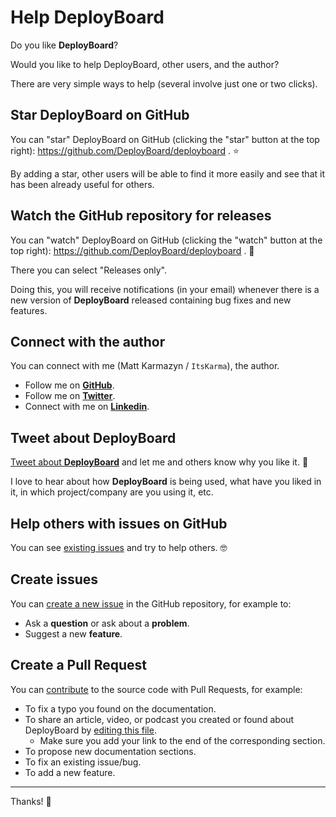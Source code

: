 # Help DeployBoard

Do you like **DeployBoard**?

Would you like to help DeployBoard, other users, and the author?

There are very simple ways to help (several involve just one or two clicks).

## Star **DeployBoard** on GitHub

You can "star" DeployBoard on GitHub (clicking the "star" button at the top right): <a href="https://github.com/DeployBoard/deployboard" class="external-link" target="_blank">https://github.com/DeployBoard/deployboard </a>. ⭐️

By adding a star, other users will be able to find it more easily and see that it has been already useful for others.

## Watch the GitHub repository for releases

You can "watch" DeployBoard on GitHub (clicking the "watch" button at the top right): <a href="https://github.com/DeployBoard/deployboard" class="external-link" target="_blank">https://github.com/DeployBoard/deployboard </a>. 👀

There you can select "Releases only".

Doing this, you will receive notifications (in your email) whenever there is a new version of **DeployBoard** released containing bug fixes and new features.

## Connect with the author

You can connect with me (Matt Karmazyn / `ItsKarma`), the author.


* Follow me on <a href="https://github.com/ItsKarma" class="external-link" target="_blank">**GitHub**</a>.
* Follow me on <a href="https://twitter.com/mattkarmazyn" class="external-link" target="_blank">**Twitter**</a>.
* Connect with me on <a href="https://www.linkedin.com/in/matthewkarmazyn/" class="external-link" target="_blank">**Linkedin**</a>.

## Tweet about **DeployBoard**

<a href="https://twitter.com/compose/tweet?text=I'm loving @DeployBoard because... https://github.com/DeployBoard/deployboard" class="external-link" target="_blank">Tweet about **DeployBoard**</a> and let me and others know why you like it. 🎉

I love to hear about how **DeployBoard** is being used, what have you liked in it, in which project/company are you using it, etc.

## Help others with issues on GitHub

You can see <a href="https://github.com/DeployBoard/deployboard/issues" class="external-link" target="_blank">existing issues</a> and try to help others. 🤓

## Create issues

You can <a href="https://github.com/DeployBoard/deployboard/issues/new/choose" class="external-link" target="_blank">create a new issue</a> in the GitHub repository, for example to:

* Ask a **question** or ask about a **problem**.
* Suggest a new **feature**.

## Create a Pull Request

You can [contribute](contributing.md) to the source code with Pull Requests, for example:

* To fix a typo you found on the documentation.
* To share an article, video, or podcast you created or found about DeployBoard by <a href="https://github.com/DeployBoard/deployboard/edit/main/docs/src/external_links.yml" class="external-link" target="_blank">editing this file</a>.
    * Make sure you add your link to the end of the corresponding section.
* To propose new documentation sections.
* To fix an existing issue/bug.
* To add a new feature.

---

Thanks! 🚀
